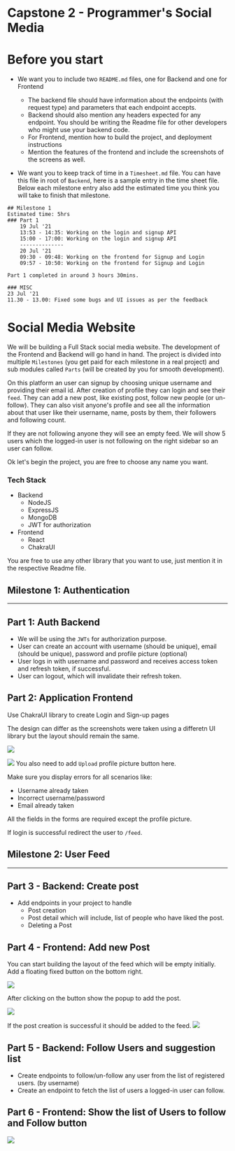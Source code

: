 # Capstone 2 - Programmer's Social Media

# Before you start
- We want you to include two `README.md` files, one for Backend and one for Frontend
    - The backend file should have information about the endpoints (with request type) and parameters that each endpoint accepts.  
    - Backend should also mention any headers expected for any endpoint. You should be writing the Readme file for other developers who might use your backend code.
    - For Frontend, mention how to build the project, and deployment instructions
    - Mention the features of the frontend and include the screenshots of the screens as well.
     
- We want you to keep track of time in a `Timesheet.md` file. You can have this file in root of `Backend`, here is a sample entry in the time sheet file.
Below each milestone entry also add the estimated time you think you will take to finish that milestone.

```
## Milestone 1
Estimated time: 5hrs
### Part 1
    19 Jul '21 
    13:53 - 14:35: Working on the login and signup API 
    15:00 - 17:00: Working on the login and signup API
    --------------
    20 Jul '21
    09:30 - 09:48: Working on the frontend for Signup and Login 
    09:57 - 10:50: Working on the frontend for Signup and Login

Part 1 completed in around 3 hours 30mins.

### MISC
23 Jul '21
11.30 - 13.00: Fixed some bugs and UI issues as per the feedback
```

# Social Media Website
We will be building a Full Stack social media website. The development of the Frontend and Backend will go hand in hand.
The project is divided into multiple `Milestones` (you get paid for each milestone in a real project) and sub modules called `Parts` (will be created by you for smooth development).

On this platform an user can signup by choosing unique username and providing their email id. After creation of profile they can login and see their `feed`. They can add a new post, like existing post, follow new people (or un-follow). They can also visit anyone's profile and see all the information about that user like their username, name, posts by them, their followers and following count.

If they are not following anyone they will see an empty feed. We will show 5 users which the logged-in user is not following on the right sidebar so an user can follow.

Ok let's begin the project, you are free to choose any name you want. 

### Tech Stack 
- Backend
    - NodeJS
    - ExpressJS
    - MongoDB
    - JWT for authorization
- Frontend
    - React
    - ChakraUI

You are free to use any other library that you want to use, just mention it in the respective Readme file.
    

## Milestone 1: Authentication
---
## Part 1: Auth Backend
- We will be using the `JWTs` for authorization purpose.
- User can create an account with username (should be unique), email (should be unique), password and profile picture (optional)
- User logs in with username and password and receives access token and refresh token, if successful.
- User can logout, which will invalidate their refresh token.

## Part 2: Application Frontend
Use ChakraUI library to create Login and Sign-up pages 

The design can differ as the screenshots were taken using a differetn UI library but the layout should remain the same.

![](./images/social_media_login.png)

![](./images/social_media_signup.png)
You also need to add `Upload` profile picture button here.
 
Make sure you display errors for all scenarios like:
- Username already taken
- Incorrect username/password
- Email already taken
 
All the fields in the forms are required except the profile picture.
 
If login is successful redirect the user to `/feed`.

## Milestone 2: User Feed
---
## Part 3 - Backend: Create post
- Add endpoints in your project to handle 
  - Post creation
  - Post detail which will include, list of people who have liked the post.
  - Deleting a Post

## Part 4 - Frontend: Add new Post
You can start building the layout of the feed which will be empty initially. Add a floating fixed button on the bottom right.

![](./images/social_media_add_post_button.png)

After clicking on the button show the popup to add the post.

![](./images/social_media_add_post_popup.png)


If the post creation is successful it should be added to the feed.
![](./images/social_media_feed_1.png)

## Part 5 - Backend: Follow Users and suggestion list
- Create endpoints to follow/un-follow any user from the list of registered users. (by username)
- Create an endpoint to fetch the list of users a logged-in user can follow.

## Part 6 - Frontend: Show the list of Users to follow and Follow button

![](./images/social_media_suggestions.png)
